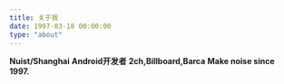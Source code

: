 ```yaml
---
title: 关于我
date: 1997-03-18 00:00:00
type: "about"
---
```

**Nuist/Shanghai**
**Android开发者**
**2ch,Billboard,Barca**
**Make noise since 1997.**